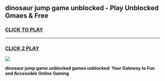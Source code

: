 
## dinosaur jump game unblocked - Play Unblocked Gmaes & Free
<h3>
<a href="https://premium.freeplayer.one?title=dinosaur_jump_game_unblocked&ref=19F">CLICK TO PLAY</a></h3>
<hr>

<h3>
<a href="https://premium.freeplayer.one?title=dinosaur_jump_game_unblocked&ref=19F">CLICK 2 PLAY</a>
  
</h3>

<a href="https://premium.freeplayer.one?title=dinosaur_jump_game_unblocked&ref=19F/"><img src="https://clearcache.store/games.png"></a>


**dinosaur jump game unblocked games unblocked: Your Gateway to Fun and Accessible Online Gaming**
